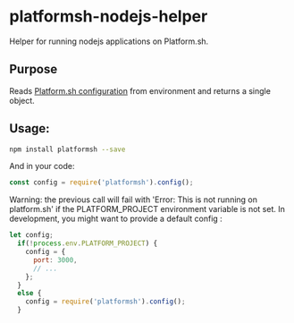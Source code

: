 # platformsh-nodejs-helper

Helper for running nodejs applications on Platform.sh.

## Purpose

Reads [Platform.sh configuration](https://docs.platform.sh/development/variables.html) from environment and returns a single object.

## Usage:
```bash
npm install platformsh --save
```
And in your code:

```javascript
const config = require('platformsh').config();
```

Warning: the previous call will fail with 'Error: This is not running on platform.sh' if the PLATFORM_PROJECT environment variable is not set. In development, you might want to provide a default config :

```javascript
let config;
  if(!process.env.PLATFORM_PROJECT) {
    config = {
      port: 3000,
      // ...
    };
  }
  else {
    config = require('platformsh').config();
  }
```
